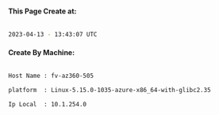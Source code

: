 
   
#### This Page Create at:

```bash

2023-04-13 - 13:43:07 UTC

```

#### Create By Machine:

```bash

Host Name : fv-az360-505

platform  : Linux-5.15.0-1035-azure-x86_64-with-glibc2.35

Ip Local  : 10.1.254.0

```

